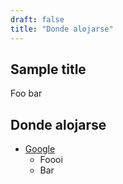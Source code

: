 ```yaml
---
draft: false
title: "Donde alojarse"
---
```


## Sample title
Foo bar


## Donde alojarse

- [Google](https://google.com)
    - Foooi
    - Bar
